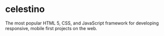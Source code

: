 # celestino
The most popular HTML 5, CSS, and JavaScript framework for developing responsive, mobile first projects on the web.
